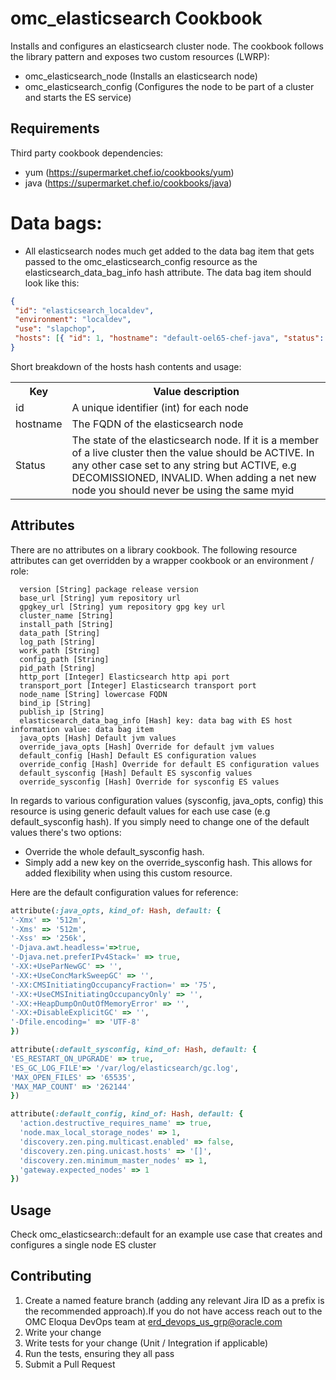 # omc_elasticsearch Cookbook

Installs and configures an elasticsearch cluster node. The cookbook follows the library pattern and exposes two custom resources (LWRP):
* omc_elasticsearch_node (Installs an elasticsearch node)
* omc_elasticsearch_config (Configures the node to be part of a cluster and starts the ES service)

## Requirements

Third party cookbook dependencies:
* yum (https://supermarket.chef.io/cookbooks/yum)
* java (https://supermarket.chef.io/cookbooks/java)

# Data bags:
* All elasticsearch nodes much get added to the data bag item that gets passed to the omc_elasticsearch_config resource as the elasticsearch_data_bag_info hash attribute. The data bag item should look like this:
```json
{
 "id": "elasticsearch_localdev",
 "environment": "localdev",
 "use": "slapchop",
 "hosts": [{ "id": 1, "hostname": "default-oel65-chef-java", "status": "ACTIVE" },{ "id":2, "hostname": "test02" , "status": "DECOMISSIONED" },{ "id":3, "hostname": "test03" , "status": "DECOMISSIONED" }]
}
```
Short breakdown of the hosts hash contents and usage:
<table>
  <tr>
    <th>Key</th>
    <th>Value description</th>
  </tr>
  <tr>
    <td>id</td>
    <td>A unique identifier (int) for each node</td>
  </tr>
  <tr>
    <td>hostname</td>
    <td>The FQDN of the elasticsearch node</td>
  </tr>
  <tr>
    <td>Status</td>
    <td>The state of the elasticsearch node. If it is a member of a live cluster then the value should be ACTIVE. In any other case set to any string but ACTIVE, e.g DECOMISSIONED, INVALID. When adding a net new node you should never be using the same myid</td>
  </tr>
</table>

## Attributes

There are no attributes on a library cookbook. The following resource attributes can get overridden by a wrapper cookbook or an environment / role:
```
  version [String] package release version
  base_url [String] yum repository url
  gpgkey_url [String] yum repository gpg key url
  cluster_name [String]
  install_path [String]
  data_path [String]
  log_path [String]
  work_path [String]
  config_path [String]
  pid_path [String]
  http_port [Integer] Elasticsearch http api port
  transport_port [Integer] Elasticsearch transport port
  node_name [String] lowercase FQDN
  bind_ip [String]
  publish_ip [String]
  elasticsearch_data_bag_info [Hash] key: data bag with ES host information value: data bag item
  java_opts [Hash] Default jvm values
  override_java_opts [Hash] Override for default jvm values
  default_config [Hash] Default ES configuration values
  override_config [Hash] Override for default ES configuration values
  default_sysconfig [Hash] Default ES sysconfig values
  override_sysconfig [Hash] Override for sysconfig ES values
```
In regards to various configuration values (sysconfig, java_opts, config) this resource is using generic default values for each use case (e.g default_sysconfig hash). If you simply need to change one of the default values there's two options:
* Override the whole default_sysconfig hash.
* Simply add a new key on the override_sysconfig hash.
This allows for added flexibility when using this custom resource.

Here are the default configuration values for reference:
```ruby
attribute(:java_opts, kind_of: Hash, default: {
'-Xmx' => '512m',
'-Xms' => '512m',
'-Xss' => '256k',
'-Djava.awt.headless='=>true,
'-Djava.net.preferIPv4Stack=' => true,
'-XX:+UseParNewGC' => '',
'-XX:+UseConcMarkSweepGC' => '',
'-XX:CMSInitiatingOccupancyFraction=' => '75',
'-XX:+UseCMSInitiatingOccupancyOnly' => '',
'-XX:+HeapDumpOnOutOfMemoryError' => '',
'-XX:+DisableExplicitGC' => '',
'-Dfile.encoding=' => 'UTF-8'
})

attribute(:default_sysconfig, kind_of: Hash, default: {
'ES_RESTART_ON_UPGRADE' => true,
'ES_GC_LOG_FILE'=> '/var/log/elasticsearch/gc.log',
'MAX_OPEN_FILES' => '65535',
'MAX_MAP_COUNT' => '262144'
})

attribute(:default_config, kind_of: Hash, default: {
  'action.destructive_requires_name' => true,
  'node.max_local_storage_nodes' => 1,
  'discovery.zen.ping.multicast.enabled' => false,
  'discovery.zen.ping.unicast.hosts' => '[]',
  'discovery.zen.minimum_master_nodes' => 1,
  'gateway.expected_nodes' => 1
})
```
## Usage

Check omc_elasticsearch::default for an example use case that creates and configures a single node ES cluster

## Contributing

1. Create a named feature branch (adding any relevant Jira ID as a prefix is the recommended approach).If you do not have access reach out to the OMC Eloqua DevOps team at erd_devops_us_grp@oracle.com
2. Write your change
3. Write tests for your change (Unit / Integration if applicable)
4. Run the tests, ensuring they all pass
5. Submit a Pull Request
